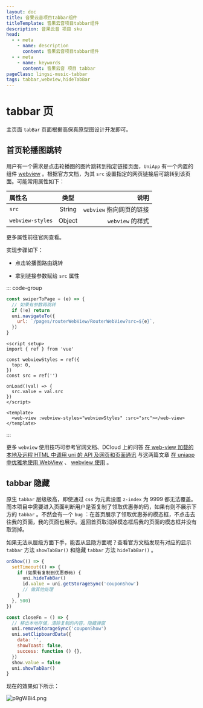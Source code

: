 ```yaml
---
layout: doc
title: 音果云音项目tabbar组件
titleTemplate: 音果云音项目tabbar组件
description: 音果云音 项目 sku
head:
  - - meta
    - name: description
      content: 音果云音项目tabbar组件
  - - meta
    - name: keywords
      content: 音果云音 项目 tabbar
pageClass: lingsi-music-tabbar
tags: tabbar,webview,hideTabBar
---
```


# tabbar 页

主页面 `tabBar` 页面根据高保真原型图设计开发即可。

## 首页轮播图跳转

用户有一个需求是点击轮播图的图片跳转到指定链接页面，`UniApp` 有一个内置的组件 [webview](https://uniapp.dcloud.net.cn/component/web-view.html#web-view) 。根据官方文档，为其 `src` 设置指定的网页链接后可跳转到该页面。可能常用属性如下：

| 属性名           |  类型  |                     说明 |
| :--------------- | :----: | -----------------------: |
| `src`            | String | `webview` 指向网页的链接 |
| `webview-styles` | Object |         `webview` 的样式 |

更多属性前往官网查看。

实现步骤如下：

- 点击轮播图路由跳转

- 拿到链接参数赋给 `src` 属性

::: code-group

```js [跳转函数方法]
const swiperToPage = (e) => {
  // 如果有参数再跳转
  if (!e) return
  uni.navigateTo({
    url: `/pages/routerWebView/RouterWebView?src=${e}`,
  })
}
```

```vue [组件]
<script setup>
import { ref } from 'vue'

const webviewStyles = ref({
  top: 0,
})
const src = ref('')

onLoad((val) => {
  src.value = val.src
})
</script>

<template>
  <web-view :webview-styles="webviewStyles" :src="src"></web-view>
</template>
```

:::

更多 `webview` 使用技巧可参考官网文档、DCloud 上的问答 [在 web-view 加载的本地及远程 HTML 中调用 uni 的 API 及网页和<word text="Vue" />页面通讯](https://ask.dcloud.net.cn/article/35083) 与这两篇文章 [在 uniapp 中优雅地使用 WebView](https://www.kancloud.cn/xiaoyulive/uniapp/1849196) 、 [webview 使用](https://blog.csdn.net/qq_40716795/article/details/127576627) 。

## tabbar 隐藏

原生 `tabbar` 层级极高，即使通过 `css` 为元素设置 `z-index` 为 9999 都无法覆盖。而本项目中需要进入页面判断用户是否复制了领取优惠券的码，如果有则不展示下方的 `tabbar` 。不然会有一个 `bug` ：在首页展示了领取优惠券的模态框，不点击去往我的页面，我的页面也展示。返回首页取消掉模态框后我的页面的模态框并没有取消掉。

如果无法从层级方面下手，能否从显隐方面呢？查看官方文档发现有对应的显示 `tabbar` 方法 `showTabBar()` 和隐藏 `tabbar` 方法 `hideTabBar()` 。

```js [App.vue]
onShow(() => {
  setTimeout(() => {
    if (如果有复制到优惠券码) {
      uni.hideTabBar()
      id.value = uni.getStorageSync('couponShow')
      // 做其他处理
    }
  }, 500)
})

const closeFn = () => {
  // 移出本地存储，清除复制的内容，隐藏弹窗
  uni.removeStorageSync('couponShow')
  uni.setClipboardData({
    data: '',
    showToast: false,
    success: function () {},
  })
  show.value = false
  uni.showTabBar()
}
```

现在的效果如下所示：

![p9gWBi4.png](https://s1.ax1x.com/2023/05/15/p9gWBi4.png)
